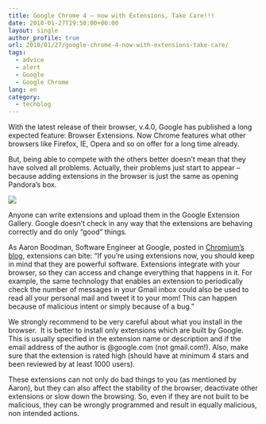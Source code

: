 ```yaml
---
title: Google Chrome 4 – now with Extensions, Take Care!!!
date: 2010-01-27T19:50:00+00:00
layout: single
author_profile: true
url: 2010/01/27/google-chrome-4-now-with-extensions-take-care/
tags:
  - advice
  - alert
  - Google
  - Google Chrome
lang: en
category: 
  - techblog
---
```

With the latest release of their browser, v.4.0, Google has published a long expected feature: Browser Extensions. Now Chrome features what other browsers like Firefox, IE, Opera and so on offer for a long time already.

But, being able to compete with the others better doesn’t mean that they have solved all problems. Actually, their problems just start to appear – because adding extensions in the browser is just the same as opening Pandora’s box.

[![](http://4.bp.blogspot.com/_vaUVXcmC3OI/S2CRL1eG1VI/AAAAAAAAAww/LiW8CjlGJvQ/s640/chrome-ext.png)](http://4.bp.blogspot.com/_vaUVXcmC3OI/S2CRL1eG1VI/AAAAAAAAAww/LiW8CjlGJvQ/s1600-h/chrome-ext.png)

Anyone can write extensions and upload them in the Google Extension Gallery. Google doesn’t check in any way that the extensions are behaving correctly and do only “good” things.

As Aaron Boodman, Software Engineer at Google, posted in [Chromium’s blog](http://blog.chromium.org/2009/07/careful-extensions-can-bite.html), extensions can bite: “If you’re using extensions now, you should keep in mind that they are powerful software. Extensions integrate with your browser, so they can access and change everything that happens in it. For example, the same technology that enables an extension to periodically check the number of messages in your Gmail inbox could also be used to read all your personal mail and tweet it to your mom! This can happen because of malicious intent or simply because of a bug.”

We strongly recommend to be very careful about what you install in the browser.  It is better to install only extensions which are built by Google. This is usually specified in the extension name or description and if the email address of the author is @google.com (not gmail.com!). Also, make sure that the extension is rated high (should have at minimum 4 stars and been reviewed by at least 1000 users).

These extensions can not only do bad things to you (as mentioned by Aaron), but they can also affect the stability of the browser, deactivate other extensions or slow down the browsing. So, even if they are not built to be malicious, they can be wrongly programmed and result in equally malicious, non intended actions.